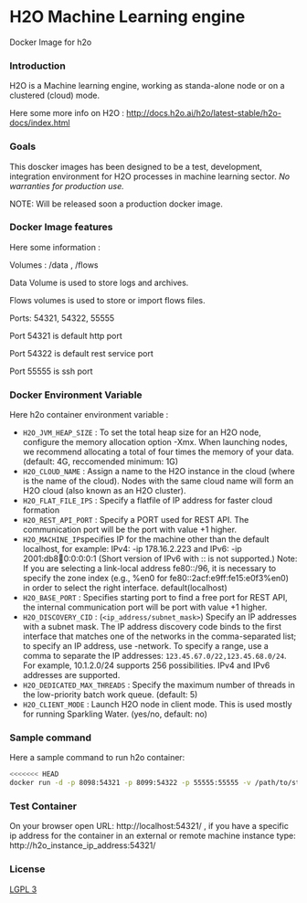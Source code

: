# H2O Machine Learning engine

Docker Image for h2o


### Introduction ###

H2O is a Machine learning engine, working as standa-alone node or on a clustered (cloud) mode.

Here some more info on H2O :
http://docs.h2o.ai/h2o/latest-stable/h2o-docs/index.html


### Goals ###

This doscker images has been designed to be a test, development, integration environment for H2O processes in machine learning sector.
*No warranties for production use.*

NOTE: Will be released soon a production docker image.


### Docker Image features ###

Here some information :

Volumes : /data , /flows

Data Volume is used to store logs and archives.

Flows volumes is used to store or import flows files.

Ports: 54321, 54322, 55555

Port 54321 is default http port

Port 54322 is default rest service port

Port 55555 is ssh port

### Docker Environment Variable ###

Here h2o container environment variable :
* `H2O_JVM_HEAP_SIZE` : To set the total heap size for an H2O node, configure the memory allocation option -Xmx. When launching nodes, we recommend allocating a total of four times the memory of your data. (default: 4G, reccomended minimum: 1G)
* `H2O_CLOUD_NAME` : Assign a name to the H2O instance in the cloud (where <H2OCloudName> is the name of the cloud). Nodes with the same cloud name will form an H2O cloud (also known as an H2O cluster).
* `H2O_FLAT_FILE_IPS` : Specify a flatfile of IP address for faster cloud formation
* `H2O_REST_API_PORT` : Specify a PORT used for REST API. The communication port will be the port with value +1 higher.
* `H2O_MACHINE_IP`specifies IP for the machine other than the default localhost, for example: IPv4: -ip 178.16.2.223 and  IPv6: -ip 2001:db8:1234:0:0:0:0:1 (Short version of IPv6 with :: is not supported.) Note: If you are selecting a link-local address fe80::/96, it is necessary to specify the zone index (e.g., %en0 for fe80::2acf:e9ff:fe15:e0f3%en0) in order to select the right interface. default(localhost)
* `H2O_BASE_PORT` : Specifies starting port to find a free port for REST API, the internal communication port will be port with value +1 higher.
* `H2O_DISCOVERY_CID` :  (`<ip_address/subnet_mask>`) Specify an IP addresses with a subnet mask. The IP address discovery code binds to the first interface that matches one of the networks in the comma-separated list; to specify an IP address, use -network. To specify a range, use a comma to separate the IP addresses: `123.45.67.0/22,123.45.68.0/24`. For example, 10.1.2.0/24 supports 256 possibilities. IPv4 and IPv6 addresses are supported.
* `H2O_DEDICATED_MAX_THREADS` : Specify the maximum number of threads in the low-priority batch work queue. (default: 5)
* `H2O_CLIENT_MODE` : Launch H2O node in client mode. This is used mostly for running Sparkling Water. (yes/no, default: no)



### Sample command ###

Here a sample command to run h2o container:

```bash
<<<<<<< HEAD
docker run -d -p 8098:54321 -p 8099:54322 -p 55555:55555 -v /path/to/store/data:/data -v /path/to/store/flows:/flows --name my-h2o hellgate75/h2o:latest
```

### Test Container ###

On your browser open URL: http://localhost:54321/ , if you have a specific ip address for the container in an external or remote machine
instance type: http://h2o_instance_ip_address:54321/


### License ###

[LGPL 3](/LICENSE)
